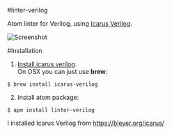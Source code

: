 #linter-verilog

Atom linter for Verilog, using [Icarus Verilog](http://iverilog.icarus.com).  

![Screenshot](https://raw.githubusercontent.com/manucorporat/linter-verilog/master/screenshot.png)


#Installation

1. [Install icarus verilog](http://www.swarthmore.edu/NatSci/mzucker1/e15_f2014/iverilog.html).  
On OSX you can just use **brew**:  

 ```
$ brew install icarus-verilog
```

2. Install atom package:  

 ```
$ apm install linter-verilog
```

I installed Icarus Verilog from https://bleyer.org/icarus/

